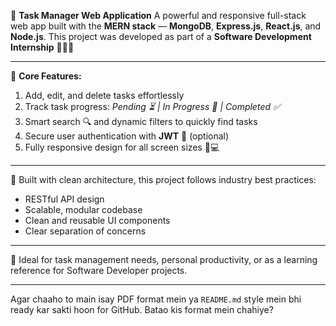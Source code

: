 


🚀 **Task Manager Web Application**
A powerful and responsive full-stack web app built with the **MERN stack** —
**MongoDB**, **Express.js**, **React.js**, and **Node.js**.
This project was developed as part of a **Software Development Internship** 🧑‍💼✨

---

🔧 **Core Features:**
1) Add, edit, and delete tasks effortlessly
2) Track task progress: *Pending ⏳ | In Progress 🔄 | Completed ✅*
3) Smart search 🔍 and dynamic filters to quickly find tasks
4) Secure user authentication with **JWT** 🔐 (optional)
5) Fully responsive design for all screen sizes 📱💻

---

🧠 Built with clean architecture, this project follows industry best practices:

* RESTful API design
* Scalable, modular codebase
* Clean and reusable UI components
* Clear separation of concerns

---

💼 Ideal for task management needs, personal productivity, or as a learning reference for Software Developer projects.

---

Agar chaaho to main isay PDF format mein ya `README.md` style mein bhi ready kar sakti hoon for GitHub. Batao kis format mein chahiye?
